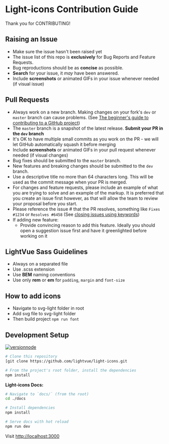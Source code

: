 # Light-icons Contribution Guide
  
  Thank you for CONTRIBUTING!

## Raising an Issue

- Make sure the issue hasn't been raised yet
- The issue list of this repo is **exclusively** for Bug Reports and Feature Requests.
- Bug reproductions should be as **concise** as possible.
- **Search** for your issue, it _may_ have been answered.
- Include **screenshots** or animated GIFs in your issue whenever needed (if visual issue)

## Pull Requests

- Always work on a new branch. Making changes on your fork's `dev` or `master` branch can cause problems. (See [The beginner's guide to contributing to a GitHub project](https://akrabat.com/the-beginners-guide-to-contributing-to-a-github-project/))
- The `master` branch is a snapshot of the latest release. **Submit your PR in the `dev` branch**
- It's OK to have multiple small commits as you work on the PR - we will let GitHub automatically squash it before merging
- Include **screenshots** or animated GIFs in your pull request whenever needed (if visual changes)
- Bug fixes should be submitted to the `master` branch.
- New features and breaking changes should be submitted to the `dev` branch.
- Use a descriptive title no more than 64 characters long. This will be used as the commit message when your PR is merged.
- For changes and feature requests, please include an example of what you are trying to solve and an example of the markup. It is preferred that you create an issue first however, as that will allow the team to review your proposal before you start.
- Please reference the issue # that the PR resolves, something like `Fixes #1234` or `Resolves #6458` (See [closing issues using keywords](https://help.github.com/articles/closing-issues-using-keywords/))
- If adding new feature:
  - Provide convincing reason to add this feature. Ideally you should open a suggestion issue first and have it greenlighted before working on it


## LightVue Sass Guidelines

- Always on a separated file
- Use .scss extension
- Use **BEM** naming conventions
- Use only **rem** or **em** for `padding`, `margin` and `font-size`

## How to add icons

- Navigate to svg-light folder in root
- Add svg file to svg-light folder 
- Then build project  ```npm run font```

## Development Setup

[![versionnode](https://img.shields.io/badge/nodejs->=6%20and%20<=_14-006cb8.svg?logo=node.js&color=3e863d)](http://nodejs.org/)

```bash
# Clone this repository
[git clone https://github.com/lightvue/light-icons.git

# From the project's root folder, install the dependencies
npm install
```

**Light-icons Docs:**

```bash
# Navigate to `docs/` (from the root)
cd ./docs

# Install dependencies
npm install

# Serve docs with hot reload
npm run dev
```

Visit <http://localhost:3000>